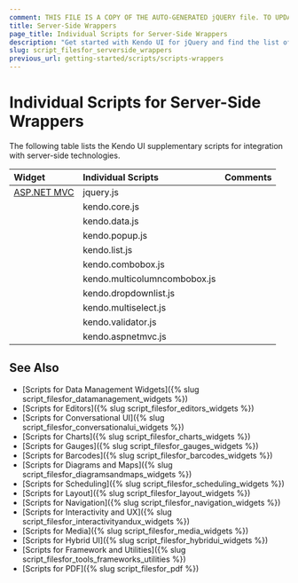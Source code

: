 ```yaml
---
comment: THIS FILE IS A COPY OF THE AUTO-GENERATED jQUERY file. TO UPDATE THE CONTENT, COPY THE NEW DEPENDENCIES FROM THE RELEVANT jQUERY FILE.
title: Server-Side Wrappers
page_title: Individual Scripts for Server-Side Wrappers
description: "Get started with Kendo UI for jQuery and find the list of required script files for the Kendo UI Server-Side Wrappers"
slug: script_filesfor_serverside_wrappers
previous_url: getting-started/scripts/scripts-wrappers
---
```


# Individual Scripts for Server-Side Wrappers

The following table lists the Kendo UI supplementary scripts for integration with server-side technologies.&nbsp;&nbsp;

| Widget | Individual Scripts | Comments |
| :---   | :---         | :---     |
| [ASP.NET MVC](https://docs.telerik.com/kendo-ui/aspnet-mvc/introduction) | jquery.js | |
| | kendo.core.js | |
| | kendo.data.js | |
| | kendo.popup.js | |
| | kendo.list.js | |
| | kendo.combobox.js | |
| | kendo.multicolumncombobox.js | |
| | kendo.dropdownlist.js | |
| | kendo.multiselect.js | |
| | kendo.validator.js | |
| | kendo.aspnetmvc.js | |

## See Also

+ [Scripts for Data Management Widgets]({% slug script_filesfor_datamanagement_widgets %})
+ [Scripts for Editors]({% slug script_filesfor_editors_widgets %})
+ [Scripts for Conversational UI]({% slug script_filesfor_conversationalui_widgets %})
+ [Scripts for Charts]({% slug script_filesfor_charts_widgets %})
+ [Scripts for Gauges]({% slug script_filesfor_gauges_widgets %})
+ [Scripts for Barcodes]({% slug script_filesfor_barcodes_widgets %})
+ [Scripts for Diagrams and Maps]({% slug script_filesfor_diagramsandmaps_widgets %})
+ [Scripts for Scheduling]({% slug script_filesfor_scheduling_widgets %})
+ [Scripts for Layout]({% slug script_filesfor_layout_widgets %})
+ [Scripts for Navigation]({% slug script_filesfor_navigation_widgets %})
+ [Scripts for Interactivity and UX]({% slug script_filesfor_interactivityandux_widgets %})
+ [Scripts for Media]({% slug script_filesfor_media_widgets %})
+ [Scripts for Hybrid UI]({% slug script_filesfor_hybridui_widgets %})
+ [Scripts for Framework and Utilities]({% slug script_filesfor_tools_frameworks_utilities %})
+ [Scripts for PDF]({% slug script_filesfor_pdf %})
